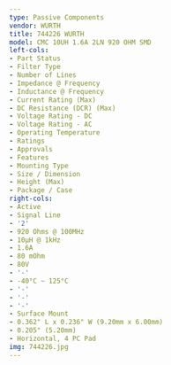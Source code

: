 ```yaml
---
type: Passive Components
vendor: WURTH
title: 744226 WURTH
model: CMC 10UH 1.6A 2LN 920 OHM SMD
left-cols:
- Part Status
- Filter Type
- Number of Lines
- Impedance @ Frequency
- Inductance @ Frequency
- Current Rating (Max)
- DC Resistance (DCR) (Max)
- Voltage Rating - DC
- Voltage Rating - AC
- Operating Temperature
- Ratings
- Approvals
- Features
- Mounting Type
- Size / Dimension
- Height (Max)
- Package / Case
right-cols:
- Active
- Signal Line
- '2'
- 920 Ohms @ 100MHz
- 10µH @ 1kHz
- 1.6A
- 80 mOhm
- 80V
- '-'
- -40°C ~ 125°C
- '-'
- '-'
- '-'
- Surface Mount
- 0.362" L x 0.236" W (9.20mm x 6.00mm)
- 0.205" (5.20mm)
- Horizontal, 4 PC Pad
img: 744226.jpg
---
```

